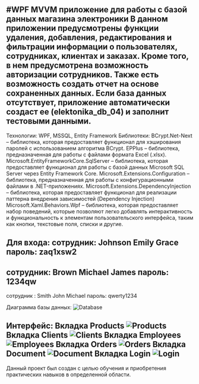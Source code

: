#WPF MVVM приложение для работы с базой данных магазина электроники 
В данном приложении предусмотрены функции удаления, добавления, редактирования и фильтрации информации о пользователях, сотрудниках, клиентах и заказах. Кроме того, в нем предусмотрена возможность авторизации сотрудников. Также есть возможность создать отчет на основе сохраненных данных.
Если база данных отсутствует, приложение автоматически создаст ее (elektonika_db_04) и заполнит тестовыми данными.
---
Технологии: WPF, MSSQL, Entity Framework
Библиотеки:
BCrypt.Net-Next – библиотека, которая предоставляет функционал для хэширования паролей с использованием алгоритма BCrypt.
EPPlus – библиотека, предназначенная для работы с файлами формата Excel (.xlsx).
Microsoft.EntityFrameworkCore.SqlServer – библиотека, которая предоставляет функционал для работы с базой данных Microsoft SQL Server через Entity Framework Core.
Microsoft.Extensions.Configuration – библиотека, предназначенная для работы с конфигурационными файлами в .NET-приложениях.
Microsoft.Extensions.DependencyInjection – библиотека, которая предоставляет функционал для реализации паттерна внедрения зависимостей (Dependency Injection)
Microsoft.Xaml.Behaviors.Wpf – библиотека, которая предоставляет набор поведений, которые позволяют легко добавлять интерактивность и функциональность к элементам пользовательского интерфейса, таким как кнопки, текстовые поля, списки и другие.

Для входа:
сотрудник: Johnson Emily Grace 
пароль:  zaq1xsw2
-
сотрудник: Brown Michael James 
пароль: 1234qw
-
сотрудник : Smith John Michael 
пароль: qwerty1234 

Диаграмма базы данных:
![Database](https://github.com/Vamibray/Electronics_store_db_wpf/assets/133334235/7d74404a-591f-46a9-8111-6b916380a589)

Интерфейс:
Вкладка Products 
![Products](https://github.com/Vamibray/Electronics_store_db_wpf/assets/133334235/f1a32177-e5b7-4d5a-a328-8aaac4504a4b)
Вкладка Clients 
![Clients](https://github.com/Vamibray/Electronics_store_db_wpf/assets/133334235/4757b2bf-7b58-4580-b052-dcbd422e41f6)
Вкладка Employees 
![Employees](https://github.com/Vamibray/Electronics_store_db_wpf/assets/133334235/9fcb42fb-6ad8-456e-ab0a-2451f968cdf5)
Вкладка Orders
![Orders](https://github.com/Vamibray/Electronics_store_db_wpf/assets/133334235/26bf6993-1606-45f9-8465-d44ac9960312)
Вкладка Document 
![Document](https://github.com/Vamibray/Electronics_store_db_wpf/assets/133334235/d144a265-0200-4fd5-b5fc-e6595d9f7741)
Вкладка Login
![Login](https://github.com/Vamibray/Electronics_store_db_wpf/assets/133334235/57ebecb3-5c48-44c1-8024-d87a633df744)
---
Данный проект был создан с целью обучения и приобретения практических навыков в определенной области.
